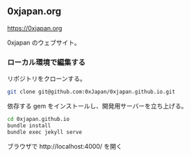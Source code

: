 0xjapan.org
-----------

https://0xjapan.org

0xjapan のウェブサイト。 

### ローカル環境で編集する

リポジトリをクローンする。

```sh
git clone git@github.com:0xJapan/0xjapan.github.io.git
```

依存する gem をインストールし、開発用サーバーを立ち上げる。

```sh
cd 0xjapan.github.io
bundle install
bundle exec jekyll serve
```

ブラウザで http://localhost:4000/ を開く
